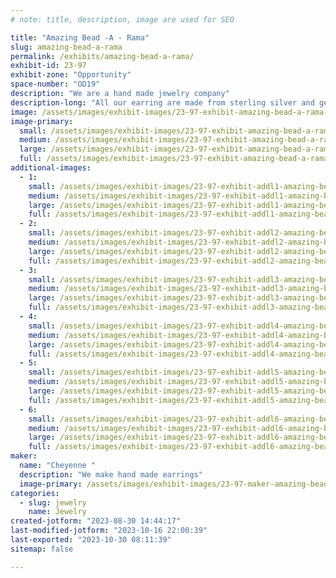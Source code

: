 ```yaml
---
# note: title, description, image are used for SEO

title: "Amazing Bead -A - Rama"
slug: amazing-bead-a-rama
permalink: /exhibits/amazing-bead-a-rama/
exhibit-id: 23-97
exhibit-zone: "Opportunity"
space-number: "OD19"
description: "We are a hand made jewelry company"
description-long: "All our earring are made from sterling silver and gemstone beads. We have been in business for 14 years."
image: /assets/images/exhibit-images/23-97-exhibit-amazing-bead-a-rama-16d42fb6-fcaa-402a-be65-2f99a821efed-large.jpeg
image-primary: 
  small: /assets/images/exhibit-images/23-97-exhibit-amazing-bead-a-rama-16d42fb6-fcaa-402a-be65-2f99a821efed-small.jpeg
  medium: /assets/images/exhibit-images/23-97-exhibit-amazing-bead-a-rama-16d42fb6-fcaa-402a-be65-2f99a821efed-medium.jpeg
  large: /assets/images/exhibit-images/23-97-exhibit-amazing-bead-a-rama-16d42fb6-fcaa-402a-be65-2f99a821efed-large.jpeg
  full: /assets/images/exhibit-images/23-97-exhibit-amazing-bead-a-rama-16d42fb6-fcaa-402a-be65-2f99a821efed-full.jpeg
additional-images: 
  - 1:
    small: /assets/images/exhibit-images/23-97-exhibit-addl1-amazing-bead-a-rama-6b6671b9-234b-44e8-a1ef-95ba7fe36ee7-small.jpeg
    medium: /assets/images/exhibit-images/23-97-exhibit-addl1-amazing-bead-a-rama-6b6671b9-234b-44e8-a1ef-95ba7fe36ee7-medium.jpeg
    large: /assets/images/exhibit-images/23-97-exhibit-addl1-amazing-bead-a-rama-6b6671b9-234b-44e8-a1ef-95ba7fe36ee7-large.jpeg
    full: /assets/images/exhibit-images/23-97-exhibit-addl1-amazing-bead-a-rama-6b6671b9-234b-44e8-a1ef-95ba7fe36ee7-full.jpeg
  - 2:
    small: /assets/images/exhibit-images/23-97-exhibit-addl2-amazing-bead-a-rama-6d883961-2545-42c2-9105-77ddc74de8e8-small.jpeg
    medium: /assets/images/exhibit-images/23-97-exhibit-addl2-amazing-bead-a-rama-6d883961-2545-42c2-9105-77ddc74de8e8-medium.jpeg
    large: /assets/images/exhibit-images/23-97-exhibit-addl2-amazing-bead-a-rama-6d883961-2545-42c2-9105-77ddc74de8e8-large.jpeg
    full: /assets/images/exhibit-images/23-97-exhibit-addl2-amazing-bead-a-rama-6d883961-2545-42c2-9105-77ddc74de8e8-full.jpeg
  - 3:
    small: /assets/images/exhibit-images/23-97-exhibit-addl3-amazing-bead-a-rama-7d04ce73-27dc-4a74-9f3f-256da49edd20-small.jpeg
    medium: /assets/images/exhibit-images/23-97-exhibit-addl3-amazing-bead-a-rama-7d04ce73-27dc-4a74-9f3f-256da49edd20-medium.jpeg
    large: /assets/images/exhibit-images/23-97-exhibit-addl3-amazing-bead-a-rama-7d04ce73-27dc-4a74-9f3f-256da49edd20-large.jpeg
    full: /assets/images/exhibit-images/23-97-exhibit-addl3-amazing-bead-a-rama-7d04ce73-27dc-4a74-9f3f-256da49edd20-full.jpeg
  - 4:
    small: /assets/images/exhibit-images/23-97-exhibit-addl4-amazing-bead-a-rama-94c337fd-9c6b-4071-9c77-ebf6105398cd-small.jpeg
    medium: /assets/images/exhibit-images/23-97-exhibit-addl4-amazing-bead-a-rama-94c337fd-9c6b-4071-9c77-ebf6105398cd-medium.jpeg
    large: /assets/images/exhibit-images/23-97-exhibit-addl4-amazing-bead-a-rama-94c337fd-9c6b-4071-9c77-ebf6105398cd-large.jpeg
    full: /assets/images/exhibit-images/23-97-exhibit-addl4-amazing-bead-a-rama-94c337fd-9c6b-4071-9c77-ebf6105398cd-full.jpeg
  - 5:
    small: /assets/images/exhibit-images/23-97-exhibit-addl5-amazing-bead-a-rama-d788a3a7-ee53-42a0-8359-e794e73f34c4-small.jpeg
    medium: /assets/images/exhibit-images/23-97-exhibit-addl5-amazing-bead-a-rama-d788a3a7-ee53-42a0-8359-e794e73f34c4-medium.jpeg
    large: /assets/images/exhibit-images/23-97-exhibit-addl5-amazing-bead-a-rama-d788a3a7-ee53-42a0-8359-e794e73f34c4-large.jpeg
    full: /assets/images/exhibit-images/23-97-exhibit-addl5-amazing-bead-a-rama-d788a3a7-ee53-42a0-8359-e794e73f34c4-full.jpeg
  - 6:
    small: /assets/images/exhibit-images/23-97-exhibit-addl6-amazing-bead-a-rama-fad39379-99e2-44e4-a7ac-accf75ee0e36-small.jpeg
    medium: /assets/images/exhibit-images/23-97-exhibit-addl6-amazing-bead-a-rama-fad39379-99e2-44e4-a7ac-accf75ee0e36-medium.jpeg
    large: /assets/images/exhibit-images/23-97-exhibit-addl6-amazing-bead-a-rama-fad39379-99e2-44e4-a7ac-accf75ee0e36-large.jpeg
    full: /assets/images/exhibit-images/23-97-exhibit-addl6-amazing-bead-a-rama-fad39379-99e2-44e4-a7ac-accf75ee0e36-full.jpeg
maker: 
  name: "Cheyenne "
  description: "We make hand made earrings"
  image-primary: /assets/images/exhibit-images/23-97-maker-amazing-bead-a-rama-d728953d-27dc-4cef-93ff-32d60bcddb06-medium.jpeg
categories: 
  - slug: jewelry
    name: Jewelry
created-jotform: "2023-08-30 14:44:17"
last-modified-jotform: "2023-10-16 22:00:39"
last-exported: "2023-10-30 08:11:39"
sitemap: false

---
```

